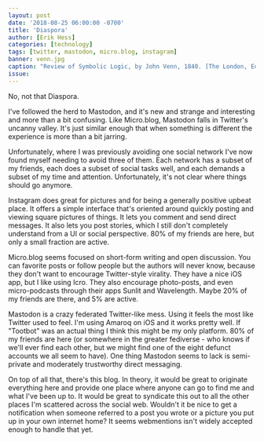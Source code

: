 ```yaml
---
layout: post
date: '2018-08-25 06:00:00 -0700'
title: 'Diaspora'
author: [Erik Hess]
categories: [technology]
tags: [twitter, mastodon, micro.blog, instagram]
banner: venn.jpg 
caption: "Review of Symbolic Logic, by John Venn, 1840. [The London, Edinburgh and Dublin Philosophical Magazine and Journal of Science](https://archive.org/stream/londonedinburg5121881lond/londonedinburg5121881lond#page/61/mode/1up)"
issue:
---
```


No, not that Diaspora.

I've followed the herd to Mastodon, and it's new and strange and interesting and more than a bit confusing. Like Micro.blog, Mastodon falls in Twitter's uncanny valley. It's just similar enough that when something is different the experience is more than a bit jarring.

Unfortunately, where I was previously avoiding one social network I've now found myself needing to avoid three of them. Each network has a subset of my friends, each does a subset of social tasks well, and each demands a subset of my time and attention. Unfortunately, it's not clear where things should go anymore. 

Instagram does great for pictures and for being a generally positive upbeat place. It offers a simple interface that's oriented around quickly posting and viewing square pictures of things. It lets you comment and send direct messages. It also lets you post stories, which I still don't completely understand from a UI or social perspective. 80% of my friends are here, but only a small fraction are active.

Micro.blog seems focused on short-form writing and open discussion. You can favorite posts or follow people but the authors will never know, because they don't want to encourage Twitter-style virality. They have a nice iOS app, but I like using Icro. They also encourage photo-posts, and even micro-podcasts through their apps Sunlit and Wavelength. Maybe 20% of my friends are there, and 5% are active.

Mastodon is a crazy federated Twitter-like mess. Using it feels the most like Twitter used to feel. I'm using Amaroq on iOS and it works pretty well. If "Tootbot" was an actual thing I think this might be my only platform. 80% of my friends are here (or somewhere in the greater fediverse - who knows if we'll ever find each other, but we might find one of the eight defunct accounts we all seem to have). One thing Mastodon seems to lack is semi-private and moderately trustworthy direct messaging.

On top of all that, there's this blog. In theory, it would be great to originate everything here and provide one place where anyone can go to find me and what I've been up to. It would be great to syndicate this out to all the other places I'm scattered across the social web. Wouldn't it be nice to get a notification when someone referred to a post you wrote or a picture you put up in your own internet home? It seems webmentions isn't widely accepted enough to handle that yet.
